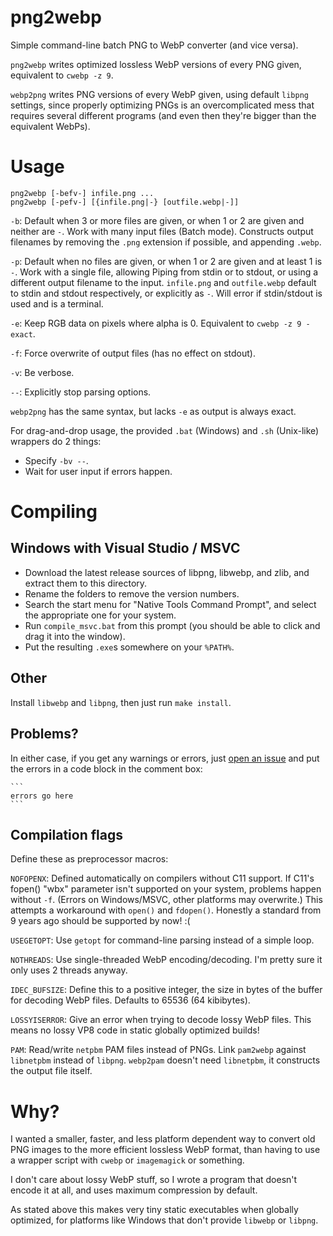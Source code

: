 # png2webp
Simple command-line batch PNG to WebP converter (and vice versa).

`png2webp` writes optimized lossless WebP versions of every PNG given,
equivalent to `cwebp -z 9`.

`webp2png` writes PNG versions of every WebP given, using default `libpng`
settings, since properly optimizing PNGs is an overcomplicated mess that
requires several different programs
(and even then they're bigger than the equivalent WebPs).

# Usage

    png2webp [-befv-] infile.png ...
    png2webp [-pefv-] [{infile.png|-} [outfile.webp|-]]

`-b`: Default when 3 or more files are given,
    or when 1 or 2 are given and neither are `-`.
    Work with many input files (Batch mode).
    Constructs output filenames by removing the `.png` extension if possible,
    and appending `.webp`.

`-p`: Default when no files are given,
    or when 1 or 2 are given and at least 1 is `-`.
    Work with a single file, allowing Piping from stdin or to stdout,
    or using a different output filename to the input.
    `infile.png` and `outfile.webp` default to stdin and stdout respectively,
    or explicitly as `-`.
    Will error if stdin/stdout is used and is a terminal.

`-e`: Keep RGB data on pixels where alpha is 0.
    Equivalent to `cwebp -z 9 -exact`.

`-f`: Force overwrite of output files (has no effect on stdout).

`-v`: Be verbose.

`--`: Explicitly stop parsing options.

`webp2png` has the same syntax, but lacks `-e` as output is always exact.

For drag-and-drop usage, the provided `.bat` (Windows) and `.sh` (Unix-like)
wrappers do 2 things:
* Specify `-bv --`.
* Wait for user input if errors happen.

# Compiling
## Windows with Visual Studio / MSVC
* Download the latest release sources of libpng, libwebp, and zlib,
and extract them to this directory.
* Rename the folders to remove the version numbers.
* Search the start menu for "Native Tools Command Prompt",
and select the appropriate one for your system.
* Run `compile_msvc.bat` from this prompt
(you should be able to click and drag it into the window).
* Put the resulting `.exe`s somewhere on your `%PATH%`.

## Other
Install `libwebp` and `libpng`, then just run `make install`.

## Problems?
In either case, if you get any warnings or errors, just
[open an issue](https://github.com/landfillbaby/png2webp/issues/new)
and put the errors in a code block in the comment box:

    ```
    errors go here
    ```

## Compilation flags
Define these as preprocessor macros:

`NOFOPENX`: Defined automatically on compilers without C11 support.
If C11's fopen() "wbx" parameter isn't supported on your system,
problems happen without `-f`.
(Errors on Windows/MSVC, other platforms may overwrite.)
This attempts a workaround with `open()` and `fdopen()`.
Honestly a standard from 9 years ago should be supported by now! :(

`USEGETOPT`: Use `getopt` for command-line parsing instead of a simple loop.

`NOTHREADS`: Use single-threaded WebP encoding/decoding.
I'm pretty sure it only uses 2 threads anyway.

`IDEC_BUFSIZE`: Define this to a positive integer, the size in bytes of the
buffer for decoding WebP files. Defaults to 65536 (64 kibibytes).

`LOSSYISERROR`: Give an error when trying to decode lossy WebP files.
This means no lossy VP8 code in static globally optimized builds!

`PAM`: Read/write `netpbm` PAM files instead of PNGs.
Link `pam2webp` against `libnetpbm` instead of `libpng`.
`webp2pam` doesn't need `libnetpbm`, it constructs the output file itself.

# Why?
I wanted a smaller, faster, and less platform dependent way to convert old
PNG images to the more efficient lossless WebP format,
than having to use a wrapper script with `cwebp` or `imagemagick` or something.

I don't care about lossy WebP stuff, so I wrote a program that doesn't encode
it at all, and uses maximum compression by default.

As stated above this makes very tiny static executables when globally optimized,
for platforms like Windows that don't provide `libwebp` or `libpng`.
